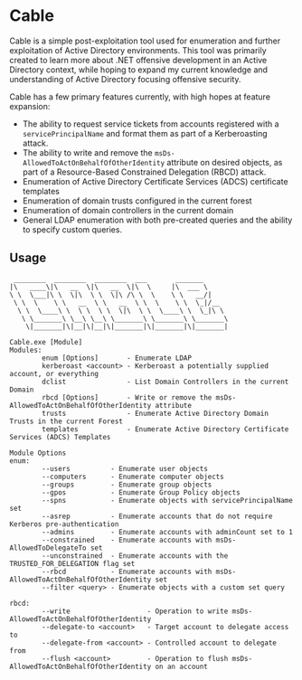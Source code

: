 # Cable
Cable is a simple post-exploitation tool used for enumeration and further exploitation of Active Directory environments. This tool was primarily created to learn more about .NET offensive development in an Active Directory context, while hoping to expand my current knowledge and understanding of Active Directory focusing offensive security.

Cable has a few primary features currently, with high hopes at feature expansion: 
- The ability to request service tickets from accounts registered with a `servicePrincipalName` and format them as part of a Kerberoasting attack. 
- The ability to write and remove the `msDs-AllowedToActOnBehalfOfOtherIdentity` attribute on desired objects, as part of a Resource-Based Constrained Delegation (RBCD) attack. 
- Enumeration of Active Directory Certificate Services (ADCS) certificate templates
- Enumeration of domain trusts configured in the current forest
- Enumeration of domain controllers in the current domain
- General LDAP enumeration with both pre-created queries and the ability to specify custom queries.


## Usage
```
 ________  ________  ________  ___       _______
|\   ____\|\   __  \|\   __  \|\  \     |\  ___ \
\ \  \___|\ \  \|\  \ \  \|\ /\ \  \    \ \   __/|
 \ \  \    \ \   __  \ \   __  \ \  \    \ \  \_|/__
  \ \  \____\ \  \ \  \ \  \|\  \ \  \____\ \  \_|\ \
   \ \_______\ \__\ \__\ \_______\ \_______\ \_______\
    \|_______|\|__|\|__|\|_______|\|_______|\|_______|

Cable.exe [Module]
Modules:
        enum [Options]       - Enumerate LDAP
        kerberoast <account> - Kerberoast a potentially supplied account, or everything
        dclist               - List Domain Controllers in the current Domain
        rbcd [Options]       - Write or remove the msDs-AllowedToActOnBehalfOfOtherIdentity attribute
        trusts               - Enumerate Active Directory Domain Trusts in the current Forest
        templates            - Enumerate Active Directory Certificate Services (ADCS) Templates

Module Options
enum:
        --users          - Enumerate user objects
        --computers      - Enumerate computer objects
        --groups         - Enumerate group objects
        --gpos           - Enumerate Group Policy objects
        --spns           - Enumerate objects with servicePrincipalName set
        --asrep          - Enumerate accounts that do not require Kerberos pre-authentication
        --admins         - Enumerate accounts with adminCount set to 1
        --constrained    - Enumerate accounts with msDs-AllowedToDelegateTo set
        --unconstrained  - Enumerate accounts with the TRUSTED_FOR_DELEGATION flag set
        --rbcd           - Enumerate accounts with msDs-AllowedToActOnBehalfOfOtherIdentity set
        --filter <query> - Enumerate objects with a custom set query

rbcd:
        --write                   - Operation to write msDs-AllowedToActOnBehalfOfOtherIdentity
        --delegate-to <account>   - Target account to delegate access to
        --delegate-from <account> - Controlled account to delegate from
        --flush <account>         - Operation to flush msDs-AllowedToActOnBehalfOfOtherIdentity on an account
```



